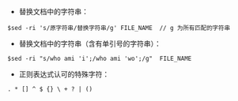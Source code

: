 - 替换文档中的字符串：

```
$sed -ri 's/原字符串/替换字符串/g' FILE_NAME  // g 为所有匹配的字符串
```

- 替换文档中的字符串（含有单引号的字符串）：

```
$sed -ri "s/who ami 'i';/who ami 'wo';/g"  FILE_NAME
```

- 正则表达式认可的特殊字符：

```
. * [] ^ $ {} \ + ? | ()
```